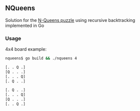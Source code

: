 ## NQueens
Solution for the [N-Queens puzzle](https://en.wikipedia.org/wiki/Eight_queens_puzzle) using recursive backtracking implemented in Go

### Usage

4x4 board example:

```bash
nqueens$ go build && ./nqueens 4

[. . Q .]
[Q . . .]
[. . . Q]
[. Q . .]

[. Q . .]
[. . . Q]
[Q . . .]
[. . Q .]
```

